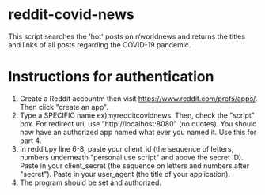 # reddit-covid-news
This script searches the 'hot' posts on r/worldnews and returns the titles and links of all posts regarding the COVID-19 pandemic.

# Instructions for authentication
1) Create a Reddit accountm then visit https://www.reddit.com/prefs/apps/. Then click "create an app".
2) Type a SPECIFIC name ex)myredditcovidnews. Then, check the "script" box. For redirect uri, use "http://localhost:8080" (no quotes). You should now have 
   an authorized app named what ever you named it. Use this for part 4.
4) In reddit.py line 6-8, paste your client_id (the sequence of letters, numbers underneath "personal use script" and above the secret ID).
   Paste in your client_secret (the sequence on letters and numbers after "secret").
   Paste in your user_agent (the title of your application).
5) The program should be set and authorized.
